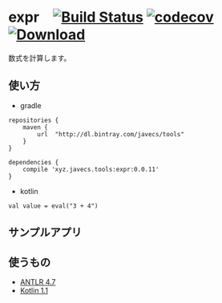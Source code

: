 # expr　[![Build Status](https://travis-ci.org/javecs/expr.svg?branch=master)](https://travis-ci.org/javecs/expr) [![codecov](https://codecov.io/gh/javecs/expr/branch/master/graph/badge.svg)](https://codecov.io/gh/javecs/expr) [![Download](https://api.bintray.com/packages/javecs/tools/expr/images/download.svg) ](https://bintray.com/javecs/tools/expr/_latestVersion)


数式を計算します。

## 使い方

- gradle
```
repositories {
	maven {
		url  "http://dl.bintray.com/javecs/tools"
	}
}

dependencies {
	compile 'xyz.javecs.tools:expr:0.0.11'
}
```

- kotlin
```
val value = eval("3 + 4")
```

## サンプルアプリ

## 使うもの

- [ANTLR 4.7](http://www.antlr.org/)
- [Kotlin 1.1](https://kotlinlang.org/)
